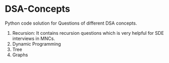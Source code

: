 # DSA-Concepts

Python code solution for Questions of different DSA concepts.

1. Recursion: It contains recursion questions which is very helpful for SDE interviews in MNCs.
2. Dynamic Programming
3. Tree 
4. Graphs

